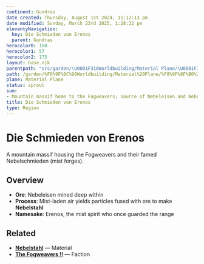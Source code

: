 ```yaml
---
continent: Gundras
date created: Thursday, August 1st 2024, 11:12:13 pm
date modified: Sunday, March 23rd 2025, 1:28:32 pm
eleventyNavigation:
  key: Die Schmieden von Erenos
  parent: Gundras
herocolor0: 158
herocolor1: 57
herocolor2: 175
layout: base.njk
parentpath: "src/garden/\U0001F310Worldbuilding/Material Plane/\U0001F3F0 Gundras/Gundras.md"
path: /garden/%F0%9F%8C%90Worldbuilding/Material%20Plane/%F0%9F%8F%B0%20Gundras/Regions%20-%20Cities/Die%20Schmieden%20von%20Erenos/
plane: Material Plane
status: sprout
sum:
- Mountain massif home to the Fogweavers; source of Nebeleisen and Nebelstahl
title: Die Schmieden von Erenos
type: Region
---
```


# Die Schmieden von Erenos

A mountain massif housing the Fogweavers and their famed Nebelschmieden (mist forges).

## Overview
- **Ore**: Nebeleisen mined deep within
- **Process**: Mist-laden air yields particles fused with ore to make **Nebelstahl**
- **Namesake**: Erenos, the mist spirit who once guarded the range

## Related
- **[Nebelstahl](/garden/%F0%9F%8C%90Worldbuilding/Material%20Plane/%F0%9F%8F%B0%20Gundras/Regions%20-%20Cities/Die%20Schmieden%20von%20Erenos/Nebelstahl)** — Material
- **[The Fogweavers !!](/garden/%F0%9F%8C%90Worldbuilding/Material%20Plane/%F0%9F%8F%B0%20Gundras/Factions/The%20Fogweavers%20%21%21)** — Faction